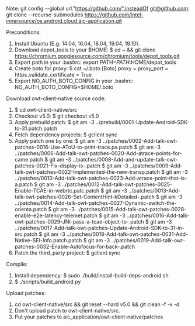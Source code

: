 Note:
    git config --global url."https://github.com/".insteadOf git@github.com:
    git clone --recurse-submodules https://github.com/intel-innersource/os.android.cloud.aic-application.git

Preconditions:
1. Install Ubuntu (E.g: 14.04, 16.04, 18.04, 19.04, 19.10).
2. Download depot_tools to your $HOME: $ cd ~ && git clone https://chromium.googlesource.com/chromium/tools/depot_tools.git
3. Export path in your .bashrc: export PATH=$PATH:$HOME/depot_tools
4. Create boto for proxy:
    $ cat ~/.boto 
    [Boto]
    proxy = <URL>
    proxy_port = <port>
    https_validate_certificate = True
5. Export NO_AUTH_BOTO_CONFIG in your .bashrc: NO_AUTH_BOTO_CONFIG=$HOME/.boto

Download owt-client-native source code:
1. $ cd owt-client-native/src
2. Checkout v5.0:
    $ git checkout v5.0
3. Apply prebuild patch:
    $ git am -3 ../prebuild/0001-Update-Android-SDK-to-31.patch.patch
4. Fetch dependency projects: $ gclient sync
5. Apply patch one by one:
    $ git am -3 ../patches/0002-Add-talk-owt-patches-0016-Use-AToU-to-print-trace.pa.patch
    $ git am -3 ../patches/0006-Add-talk-owt-patches-0020-Add-atrace-points-for-came.patch
    $ git am -3 ../patches/0008-Add-and-update-talk-owt-patches-0021-Fix-display-is-.patch
    $ git am -3 ../patches/0009-Add-talk-owt-patches-0022-Implemented-the-new-transp.patch
    $ git am -3 ../patches/0010-Add-talk-owt-patches-0023-Add-atrace-point-that-is-a.patch
    $ git am -3 ../patches/0012-Add-talk-owt-patches-0025-Enable-TCAE-in-webrtc.patc.patch
    $ git am -3 ../patches/0013-Add-talk-owt-patches-0026-Set-ContentHint-kDetailed-.patch
    $ git am -3 ../patches/0014-Add-talk-owt-patches-0027-Dynamic-switch-the-orienta.patch
    $ git am -3 ../patches/0015-Add-talk-owt-patches-0028-enable-e2e-latency-telemet.patch
    $ git am -3 ../patches/0016-Add-talk-owt-patches-0029-JNI-pass-a-tcae-object-to-.patch
    $ git am -3 ../patches/0017-Add-talk-owt-patches-Update-Android-SDK-to-31-in-src.patch
    $ git am -3 ../patches/0018-Add-talk-owt-patches-0031-Add-Native-SEI-Info.patch.patch
    $ git am -3 ../patches/0019-Add-talk-owt-patches-0032-Enable-Autofocus-for-back-.patch
6. Patch the third_party project: $ gclient sync

Compile:
1. Install dependency: $ sudo ./build/install-build-deps-android.sh
2. $ ./scripts/build_android.py

Upload patches:
1. cd owt-client-native/src && git reset --hard v5.0 && git clean -f -x -d
2. Don't upload patch to owt-client-native/src.
3. Put your patches to aic_application/owt-client-native/patches

